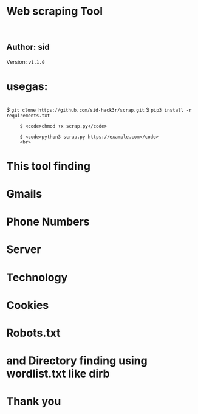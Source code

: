 <h1>Web scraping Tool</h1>
<br>
<h2>Author: sid </h2>
 Version: <code>v1.1.0</code>
<br>
<img src=''>

# usegas: 
<br>
         $ <code>git clone https://github.com/sid-hack3r/scrap.git</code>
         $ <code>pip3 install -r requirements.txt</code>
         
         $ <code>chmod +x scrap.py</code>

         $ <code>python3 scrap.py https://example.com</code>
         <br>
# This tool finding
# Gmails
# Phone Numbers
# Server 
# Technology
# Cookies
# Robots.txt
# and Directory finding using wordlist.txt like dirb 
# Thank you
